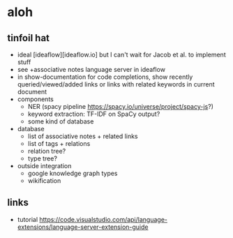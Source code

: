 # aloh

## tinfoil hat
- ideal [ideaflow][ideaflow.io] but I can't wait for Jacob et al. to implement stuff
- see +associative notes language server in ideaflow
- in show-documentation for code completions, show recently queried/viewed/added links or links with related keywords in current document
- components
    - NER (spacy pipeline https://spacy.io/universe/project/spacy-js?)
    - keyword extraction: TF-IDF on SpaCy output?
    - some kind of database
- database
    - list of associative notes + related links 
    - list of tags + relations 
    - relation tree?
    - type tree?
- outside integration
    - google knowledge graph types
    - wikification

## links
- tutorial https://code.visualstudio.com/api/language-extensions/language-server-extension-guide

